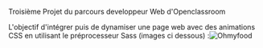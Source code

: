Troisième Projet du parcours developpeur Web d'Openclassroom

L'objectif d'intégrer puis de dynamiser une page web avec des animations CSS en utilisant le préprocesseur Sass (images ci dessous) :![Ohmyfood](https://user-images.githubusercontent.com/75949789/205190492-28191582-654e-45a6-9007-630f4b42c2b5.png)
